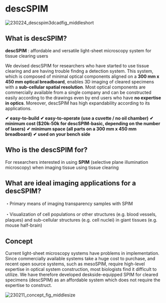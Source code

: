 # descSPIM

![230224_descspim3dcadfig_middleshort](https://user-images.githubusercontent.com/98086219/221199072-4f42f023-e379-449a-8d14-b5d9aa063339.png)

## What is descSPIM?

**descSPIM** : affordable and versatile light-sheet microscopy system for tissue clearing users

We devised descSPIM for researchers who have started to use tissue clearing and are having trouble findng a detection system.
This system, which is composed of minimal optical components aligned on a **300 mm x 450 mm optical breadboard**, enables
3D imaging of cleared specimens with a **sub-cellular spatial resolution**. Most optical components are
commercially available from a single company and can be constructed easily according to the drawings even by
end users who have **no expertise in optics**. Moreover, descSPIM has high expandability according to its
applications.

**✔ easy-to-build**
**✔ easy-to-operate (use a cuvette / no oil chamber)**
**✔ minimum cost ($20k-50k for descSPIM-basic, depending on the number of lasers)**
**✔ minimum space (all parts on a 300 mm x 450 mm breadboard)**
**✔ used on your bench side**

## Who is the descSPIM for?

For researchers interested in using **SPIM** (selective plane illumination microscopy) when imaging tissue using tissue clearing

## What are ideal imaging applications for a descSPIM?

・Primary means of imaging transparency samples with SPIM

・Visualization of cell populations or other structures (e.g. blood vessels, plaques) and sub-cellular structures (e.g. cell nuclei) in giant tissues (e.g. mouse half-brain)

## Concept

Current light-sheet microscopy systems have problems in implementation.
Since commercially available systems take a huge cost to purchase, and recent open source systems, such as mesoSPIM, 
require high-level expertise in optical system construction, most biologists find it difficult to utilize. 
We have therefore developed deskside-equipped SPIM for cleared specimens (descSPIM) as an affordable system which does not require the expertise to construct.

![230211_concept_fig_middlesize](https://user-images.githubusercontent.com/98086219/224371460-4d456602-3cd6-4755-9d18-f7ff0003d094.png)



